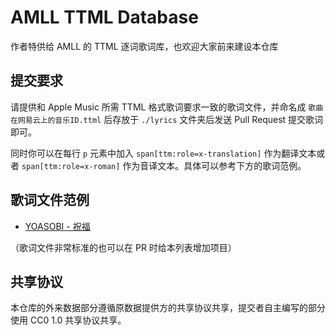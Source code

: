 # AMLL TTML Database

作者特供给 AMLL 的 TTML 逐词歌词库，也欢迎大家前来建设本仓库

## 提交要求

请提供和 Apple Music 所需 TTML 格式歌词要求一致的歌词文件，并命名成 `歌曲在网易云上的音乐ID.ttml` 后存放于 `./lyrics` 文件夹后发送 Pull Request 提交歌词即可。

同时你可以在每行 `p` 元素中加入 `span[ttm:role=x-translation]` 作为翻译文本或者 `span[ttm:role=x-roman]` 作为音译文本。具体可以参考下方的歌词范例。

## 歌词文件范例

- [YOASOBI - 祝福](./lyrics/1983292457.ttml)

（歌词文件非常标准的也可以在 PR 时给本列表增加项目）

## 共享协议

本仓库的外来数据部分遵循原数据提供方的共享协议共享，提交者自主编写的部分使用 CC0 1.0 共享协议共享。
